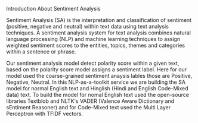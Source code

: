 Introduction About Sentiment Analysis

Sentiment Analysis (SA) is the interpretation and classification of sentiment (positive, negative and neutral) within text data using text analysis techniques. A sentiment analysis system for text analysis combines natural language processing (NLP) and machine learning techniques to assign weighted sentiment scores to the entities, topics, themes and categories within a sentence or phrase.

Our sentiment analysis model detect polarity score within a given text, based on the polarity score model assigns a sentiment label. Here for our model used the coarse-grained sentiment anaysis lables those are Positive, Negative, Neutral. In this NLP-as-a-toolkit service we are building the SA model for normal English text and Hinglish (Hindi and English Code-Mixed data) text. To build the model for nomal English text used the open-source libraries Textblob and NLTK's VADER (Valence Aware Dictionary and sEntiment Reasoner) and for Code-Mixed text used the Multi Layer Perceptron with TFIDF vectors.

